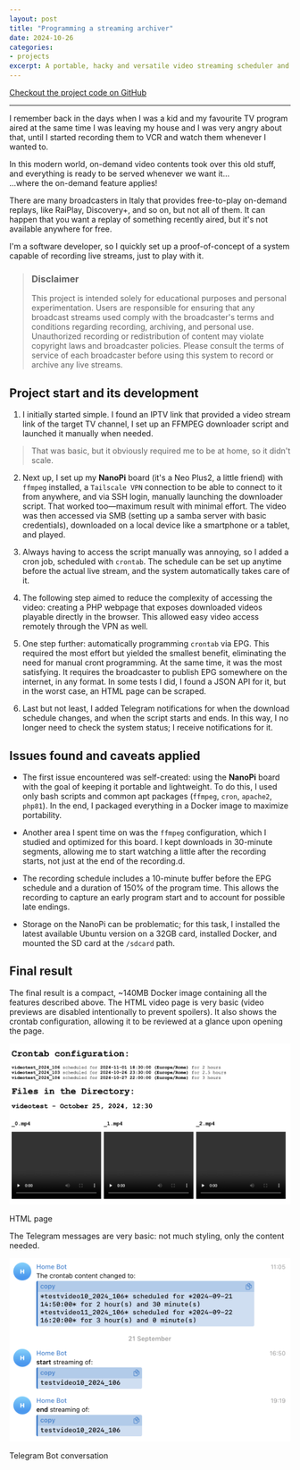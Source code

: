 ```yaml
---
layout: post
title: "Programming a streaming archiver"
date: 2024-10-26
categories:
- projects
excerpt: A portable, hacky and versatile video streaming scheduler and downloader
---
```


[Checkout the project code on GitHub](https://github.com/arizz96/streaming-archiver)

---

I remember back in the days when I was a kid and my favourite TV program aired at the same time I was leaving my house and I was very angry about that, until I started recording them to VCR and watch them whenever I wanted to.

In this modern world, on-demand video contents took over this old stuff, and everything is ready to be served whenever we want it...   
...where the on-demand feature applies!

There are many broadcasters in Italy that provides free-to-play on-demand replays, like RaiPlay, Discovery+, and so on, but not all of them. It can happen that you want a replay of something recently aired, but it's not available anywhere for free.

I'm a software developer, so I quickly set up a proof-of-concept of a system capable of recording live streams, just to play with it.

> ### Disclaimer
> This project is intended solely for educational purposes and personal experimentation. Users are responsible for ensuring that any broadcast streams used comply with the broadcaster's terms and conditions regarding recording, archiving, and personal use. Unauthorized recording or redistribution of content may violate copyright laws and broadcaster policies. Please consult the terms of service of each broadcaster before using this system to record or archive any live streams.

## Project start and its development

1. I initially started simple. I found an IPTV link that provided a video stream link of the target TV channel, I set up an FFMPEG downloader script and launched it manually when needed.
> That was basic, but it obviously required me to be at home, so it didn't scale.

2. Next up, I set up my **NanoPi** board (it's a Neo Plus2, a little friend) with `ffmpeg` installed, a `Tailscale VPN` connection to be able to connect to it from anywhere, and via SSH login, manually launching the downloader script.
That worked too—maximum result with minimal effort.
The video was then accessed via SMB (setting up a samba server with basic credentials), downloaded on a local device like a smartphone or a tablet, and played.

3. Always having to access the script manually was annoying, so I added a cron job, scheduled with `crontab`. The schedule can be set up anytime before the actual live stream, and the system automatically takes care of it.

4. The following step aimed to reduce the complexity of accessing the video: creating a PHP webpage that exposes downloaded videos playable directly in the browser. This allowed easy video access remotely through the VPN as well.

5. One step further: automatically programming `crontab` via EPG. This required the most effort but yielded the smallest benefit, eliminating the need for manual cront programming. At the same time, it was the most satisfying. It requires the broadcaster to publish EPG somewhere on the internet, in any format. In some tests I did, I found a JSON API for it, but in the worst case, an HTML page can be scraped.

6. Last but not least, I added Telegram notifications for when the download schedule changes, and when the script starts and ends. In this way, I no longer need to check the system status; I receive notifications for it.

## Issues found and caveats applied

- The first issue encountered was self-created: using the **NanoPi** board with the goal of keeping it portable and lightweight. To do this, I used only bash scripts and common apt packages (`ffmpeg`, `cron`, `apache2`, `php81`). In the end, I packaged everything in a Docker image to maximize portability.

- Another area I spent time on was the `ffmpeg` configuration, which I studied and optimized for this board. I kept downloads in 30-minute segments, allowing me to start watching a little after the recording starts, not just at the end of the recording.d.

- The recording schedule includes a 10-minute buffer before the EPG schedule and a duration of 150% of the program time. This allows the recording to capture an early program start and to account for possible late endings.

- Storage on the NanoPi can be problematic; for this task, I installed the latest available Ubuntu version on a 32GB card, installed Docker, and mounted the SD card at the `/sdcard` path.

## Final result

The final result is a compact, ~140MB Docker image containing all the features described above. The HTML video page is very basic (video previews are disabled intentionally to prevent spoilers). It also shows the crontab configuration, allowing it to be reviewed at a glance upon opening the page.

<div class="images-container">
  <div class="images">
    <img src="/assets/images/2024-10-26-programming-a-streaming-archiver/1.png"/>
  </div>
  <p class="desc">HTML page</p>
</div>

The Telegram messages are very basic: not much styling, only the content needed.

<div class="images-container">
  <div class="images">
    <img src="/assets/images/2024-10-26-programming-a-streaming-archiver/2.png"/>
  </div>
  <p class="desc">Telegram Bot conversation</p>
</div>

